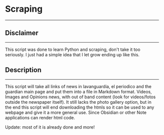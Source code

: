 # Scraping
-------------

## Disclaimer
---------------
This script was done to learn Python and scraping, don't take it too seriously.
I just had a simple idea that I let grow ending up like this.

## Description
--------------
This script will take all links of news in lavanguardia, el periodico and the 
guardian main page and put them into a file in Markdown format. Videos, Images
and Opinions news, with out of band content (look for videos/fotos outside the
newspaper itself). 
It still lacks the photo gallery option, but in the end this script will end 
downloading the htmls so it can be used to any webpage and give it a more general
use. Since Obsidian or other Note applications can render html code.

Update: most of it is already done and more!


